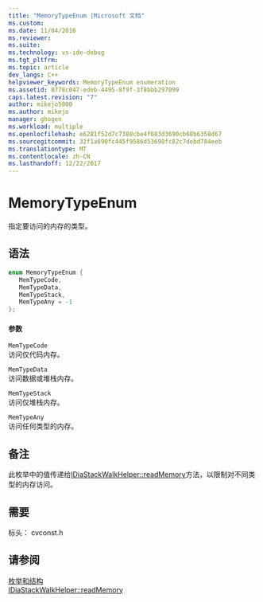 ```yaml
---
title: "MemoryTypeEnum |Microsoft 文档"
ms.custom: 
ms.date: 11/04/2016
ms.reviewer: 
ms.suite: 
ms.technology: vs-ide-debug
ms.tgt_pltfrm: 
ms.topic: article
dev_langs: C++
helpviewer_keywords: MemoryTypeEnum enumeration
ms.assetid: 8778c047-edeb-4495-8f9f-3f8bbb297099
caps.latest.revision: "7"
author: mikejo5000
ms.author: mikejo
manager: ghogen
ms.workload: multiple
ms.openlocfilehash: e6281f52d7c7388cbe4f683d3690cb68b6358d67
ms.sourcegitcommit: 32f1a690fc445f9586d53698fc82c7debd784eeb
ms.translationtype: MT
ms.contentlocale: zh-CN
ms.lasthandoff: 12/22/2017
---
```

# <a name="memorytypeenum"></a>MemoryTypeEnum
指定要访问的内存的类型。  
  
## <a name="syntax"></a>语法  
  
```C++  
enum MemoryTypeEnum {  
   MemTypeCode,  
   MemTypeData,  
   MemTypeStack,  
   MemTypeAny = -1  
};  
```  
  
#### <a name="parameters"></a>参数  
 `MemTypeCode`  
 访问仅代码内存。  
  
 `MemTypeData`  
 访问数据或堆栈内存。  
  
 `MemTypeStack`  
 访问仅堆栈内存。  
  
 `MemTypeAny`  
 访问任何类型的内存。  
  
## <a name="remarks"></a>备注  
 此枚举中的值传递给[IDiaStackWalkHelper::readMemory](../../debugger/debug-interface-access/idiastackwalkhelper-readmemory.md)方法，以限制对不同类型的内存访问。  
  
## <a name="requirements"></a>需要  
 标头： cvconst.h  
  
## <a name="see-also"></a>请参阅  
 [枚举和结构](../../debugger/debug-interface-access/enumerations-and-structures.md)   
 [IDiaStackWalkHelper::readMemory](../../debugger/debug-interface-access/idiastackwalkhelper-readmemory.md)